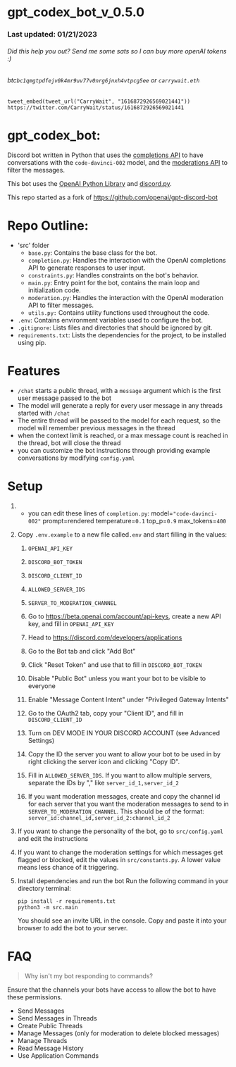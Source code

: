 # gpt_codex_bot_v_0.5.0
### Last updated: 01/21/2023

###### Did this help you out? Send me some sats so I can buy more openAI tokens :)
###### btc`bc1qmgtpdfejv0k4mr9uv77v0nrg6jnxh4vtpcg5ee` or `carrywait.eth`
```
tweet_embed(tweet_url("CarryWait", "1616872926569021441"))
https://twitter.com/CarryWait/status/1616872926569021441
```
# gpt_codex_bot:

Discord bot written in Python that uses the [completions API](https://beta.openai.com/docs/api-reference/completions) to have conversations with the `code-davinci-002` model, and the [moderations API](https://beta.openai.com/docs/api-reference/moderations) to filter the messages.

This bot uses the [OpenAI Python Library](https://github.com/openai/openai-python) and [discord.py](https://discordpy.readthedocs.io/).

This repo started as a fork of https://github.com/openai/gpt-discord-bot 

# Repo Outline:

- 'src' folder
    - `base.py`: Contains the base class for the bot.
    - `completion.py`: Handles the interaction with the OpenAI completions API to generate responses to user input.
    - `constraints.py`: Handles constraints on the bot's behavior.
    - `main.py`: Entry point for the bot, contains the main loop and initialization code.
    - `moderation.py`: Handles the interaction with the OpenAI moderation API to filter messages.
    - `utils.py:` Contains utility functions used throughout the code.
- `.env`: Contains environment variables used to configure the bot.
- `.gitignore`: Lists files and directories that should be ignored by git.
- `requirements.txt`: Lists the dependencies for the project, to be installed using pip.

# Features

- `/chat` starts a public thread, with a `message` argument which is the first user message passed to the bot
- The model will generate a reply for every user message in any threads started with `/chat`
- The entire thread will be passed to the model for each request, so the model will remember previous messages in the thread
- when the context limit is reached, or a max message count is reached in the thread, bot will close the thread
- you can customize the bot instructions through providing example conversations by modifying `config.yaml`

# Setup

1. - you can edit these lines of `completion.py`:
            model=`"code-davinci-002"`
            prompt=rendered
            temperature=`0.1`
            top_p=`0.9`
            max_tokens=`400`

2. Copy `.env.example` to a new file called`.env` and start filling in the values:

    1.  `OPENAI_API_KEY`
    2.  `DISCORD_BOT_TOKEN`
    3.  `DISCORD_CLIENT_ID`
    4.  `ALLOWED_SERVER_IDS`
    5.  `SERVER_TO_MODERATION_CHANNEL`

    1. Go to https://beta.openai.com/account/api-keys, create a new API key, and fill in `OPENAI_API_KEY`
    2. Head to https://discord.com/developers/applications
    3. Go to the Bot tab and click "Add Bot"
    4. Click "Reset Token" and use that to fill in `DISCORD_BOT_TOKEN`
    5. Disable "Public Bot" unless you want your bot to be visible to everyone
    6. Enable "Message Content Intent" under "Privileged Gateway Intents"
    7. Go to the OAuth2 tab, copy your "Client ID", and fill in `DISCORD_CLIENT_ID`
    8. Turn on DEV MODE IN YOUR DISCORD ACCOUNT (see Advanced Settings)
    9. Copy the ID the server you want to allow your bot to be used in by right clicking the server icon and clicking "Copy ID".
    10. Fill in `ALLOWED_SERVER_IDS`. If you want to allow multiple servers, separate the IDs by "," like `server_id_1,server_id_2`
    11. If you want moderation messages, create and copy the channel id for each server that you want the moderation messages to send to in `SERVER_TO_MODERATION_CHANNEL`. This should be of the format: `server_id:channel_id,server_id_2:channel_id_2`

3. If you want to change the personality of the bot, go to `src/config.yaml` and edit the instructions

4. If you want to change the moderation settings for which messages get flagged or blocked, edit the values in `src/constants.py`. A lower value means less chance of it triggering.


5. Install dependencies and run the bot
    Run the following command in your directory terminal:
    ```
    pip install -r requirements.txt
    python3 -m src.main
    ```
    You should see an invite URL in the console. Copy and paste it into your browser to add the bot to your server.

# FAQ

> Why isn't my bot responding to commands?

Ensure that the channels your bots have access to allow the bot to have these permissions.
- Send Messages
- Send Messages in Threads
- Create Public Threads
- Manage Messages (only for moderation to delete blocked messages)
- Manage Threads
- Read Message History
- Use Application Commands
